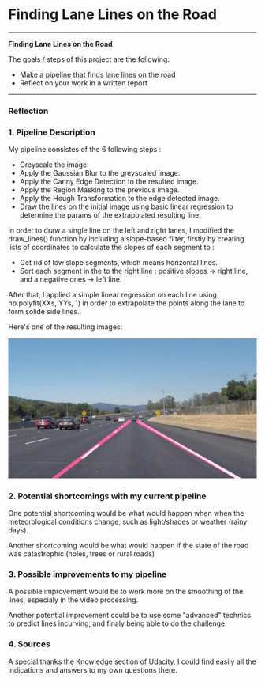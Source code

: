 # **Finding Lane Lines on the Road**
---

**Finding Lane Lines on the Road**

The goals / steps of this project are the following:
* Make a pipeline that finds lane lines on the road
* Reflect on your work in a written report


[//]: # (Image References)

[image1]: ./test_images_output/solidWhiteCurve.jpg "solidWhiteCurve"

---

### Reflection

### 1. Pipeline Description

My pipeline consistes of the 6 following steps :

* Greyscale the image.
* Apply the Gaussian Blur to the greyscaled image.
* Apply the Canny Edge Detection to the resulted image.
* Apply the Region Masking to the previous image.
* Apply the Hough Transformation to the edge detected image.
* Draw the lines on the initial image using basic linear regression to determine the params of the extrapolated resulting line.

In order to draw a single line on the left and right lanes, I modified the draw_lines() function by including a slope-based filter, firstly by creating lists of coordinates to calculate the slopes of each segment to :
* Get rid of low slope segments, which means horizontal lines.
* Sort each segment in the to the right line : positive slopes -> right line, and a negative ones -> left line.

After that, I applied a simple linear regression on each line using np.polyfit(XXs, YYs, 1) in order to extrapolate the points along the lane to form solide side lines.

Here's one of the resulting images: 

![alt text][image1]


### 2. Potential shortcomings with my current pipeline


One potential shortcoming would be what would happen when when the meteorological conditions change, such as light/shades or weather (rainy days).

Another shortcoming would be what would happen if the state of the road was catastrophic (holes, trees or rural roads)


### 3. Possible improvements to my pipeline

A possible improvement would be to work more on the smoothing of the lines, especialy in the video processing.

Another potential improvement could be to use some "advanced" technics to predict lines incurving, and finaly being able to do the challenge.


### 4. Sources

A special thanks the Knowledge section of Udacity, I could find easily all the indications and answers to my own questions there.